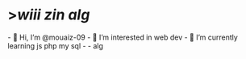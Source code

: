 <h1>><i>wiii zin alg</i></h1>
- 👋 Hi, I’m @mouaiz-09
- 👀 I’m interested in web dev
- 🌱 I’m currently learning js php my sql
- 
- alg 

<!---
mouaiz-09/mouaiz-09 is a ✨ special ✨ repository because its `README.md` (this file) appears on your GitHub profile.
You can click the Preview link to take a look at your changes.
--->
